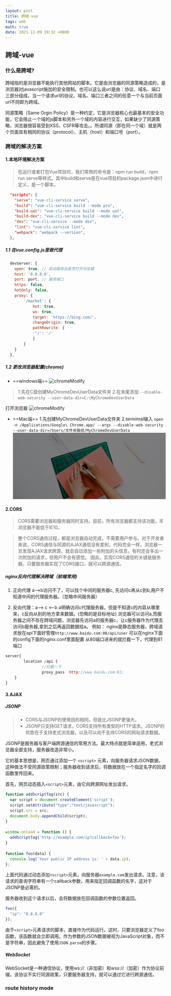 ```yaml
---
layout: post
title: 跨域-vue
tags: web
math: true
date: 2021-12-09 19:32 +0800
---
```

## 跨域-vue

### 什么是跨域?
跨域指的是浏览器不能执行其他网站的脚本。它是由浏览器的同源策略造成的，是浏览器对javascript施加的安全限制。也可以这么说url是由：协议、域名、端口 三部分组成。当一个请求url的协议、域名、端口三者之间的任意一个与当前页面url不同即为跨域。

同源策略（Same Orgin Policy）是一种约定，它是浏览器核心也最基本的安全功能，它会阻止一个域的js脚本和另外一个域的内容进行交互，如果缺少了同源策略，浏览器很容易受到XSS、CSFR等攻击。。所谓同源（即在同一个域）就是两个页面具有相同的协议（protocol）、主机（host）和端口号（port）。

### 跨域的解决方案

#### 1.本地环境解决方案

> 在运行或者打包Vue项目时，我们常用的命令是：npm run build，npm run serve等样式。其中build和serve是在vue项目的package.json中进行定义，是一个脚本。

```json
  "scripts": {
    "serve": "vue-cli-service serve",
    "build": "vue-cli-service build --mode pro",
    "build-uat": "vue-cli-service build --mode uat",
    "build-dev": "vue-cli-service build --mode dev",
    "dev": "vue-cli-service --mode dev",
    "lint": "vue-cli-service lint",
    "webpack": "webpack --version",
  },
```

##### 1.1 在vue.config.js里做代理

```js
  devServer: {
    open: true, // 启动服务后是否打开浏览器
    host: '0.0.0.0',
    port: port, // 服务端口
    https: false,
    hotOnly: false,
    proxy: {
        '/market': {
            hot: true,
            ws: true,
            target: 'https://bing.com/',
            changeOrigin: true,
            pathRewrite: {
            '^/': '/'
            }
        }
    }
  },
```

##### 1.2 更改浏览器配置(chrome)

- ==windows端==
![chromeModify](../_site/chromeModify.png)
> 1.先在C盘创建MyChromeDevUserData文件夹
2.在末尾添加 `--disable-web-security --user-data-dir=C:\MyChromeDevUserData`

打开浏览器
![chromeModify](../_site/chromeModifySuccess.png)
- ==Mac端==
1.先创建MyChromeDevUserData文件夹
2.termimal输入
`open -n /Applications/Google\ Chrome.app/ --args --disable-web-security  --user-data-dir=/Users/文件夹路径/MyChromeDevUserData`
![chromeModify](callout.jpg)

#### 2.CORS

> CORS需要浏览器和服务器同时支持。目前，所有浏览器都支持该功能，IE浏览器不能低于IE10。

>整个CORS通信过程，都是浏览器自动完成，不需要用户参与。对于开发者来说，CORS通信与同源的AJAX通信没有差别，代码完全一样。浏览器一旦发现AJAX请求跨源，就会自动添加一些附加的头信息，有时还会多出一次附加的请求，但用户不会有感觉。
因此，实现CORS通信的关键是服务器。只要服务器实现了CORS接口，就可以跨源通信。

##### nginx反向代理解决跨域（前端常用)

1. 正向代理
a-->b访问不了，可以找个中间的服务器c, 先访问c再从c到b,用户不知道中间的代理服务器。（忽略中间服务器）

2. 反向代理：a--> c <--b
a明确访问c代理服务器，但是不知道c的内容从哪里来，c反向从别的地方拿来数据。(忽略的是目标地址)
浏览器可以访问a,而服务器之间不存在跨域问题，浏览器先访问a的服务器c，让c服务器作为代理去访问b服务器,拿到之后再返回数据给a。
例如：
nginx是静态服务器，跨域请求放在api下面好管理`http://www.baidu.com:80/api/user`
可以在nginx下面的config下面的nginx.conf里面配置
从80端口进来的就拦截一下，代理到81端口
```js
server{
        location /api {
                //拦截一下
                proxy_pass  http://www.baidu.com:81;
    }
}
```

#### 3.AJAX
##### JSONP

> - CORS与JSONP的使用目的相同，但是比JSONP更强大。
> - JSONP只支持GET请求，CORS支持所有类型的HTTP请求。JSONP的优势在于支持老式浏览器，以及可以向不支持CORS的网站请求数据。

JSONP是服务器与客户端跨源通信的常用方法。最大特点就是简单适用，老式浏览器全部支持，服务器改造非常小。

它的基本思想是，网页通过添加一个 `<script>` 元素，向服务器请求JSON数据，这种做法不受同源政策限制；服务器收到请求后，将数据放在一个指定名字的回调函数里传回来。

首先，网页动态插入`<script>`元素，由它向跨源网址发出请求。
```js
function addScriptTag(src) {
  var script = document.createElement('script');
  script.setAttribute("type","text/javascript");
  script.src = src;
  document.body.appendChild(script);
}

window.onload = function () {
  addScriptTag('http://example.com/ip?callback=foo');
}

function foo(data) {
  console.log('Your public IP address is: ' + data.ip);
};
```

上面代码通过动态添加`<script>`元素，向服务器`example.com`发出请求。注意，该请求的查询字符串有一个callback参数，用来指定回调函数的名字，这对于JSONP是必需的。

服务器收到这个请求以后，会将数据放在回调函数的参数位置返回。
```js
foo({
  "ip": "8.8.8.8"
});
```
由于`<script>`元素请求的脚本，直接作为代码运行。这时，只要浏览器定义了foo函数，该函数就会立即调用。作为参数的JSON数据被视为JavaScript对象，而不是字符串，因此避免了使用`JSON.parse`的步骤。

##### WebSocket
WebSocket是一种通信协议，使用ws://（非加密）和wss://（加密）作为协议前缀。该协议不实行同源政策，只要服务器支持，就可以通过它进行跨源通信。

### route history mode